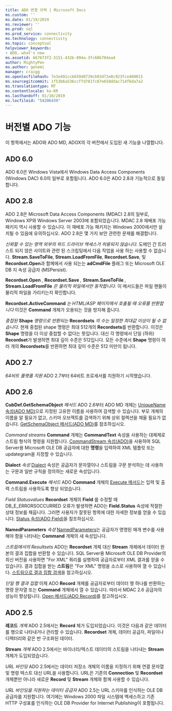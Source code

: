 ```yaml
---
title: ADO 변경 이력 | Microsoft Docs
ms.custom: ''
ms.date: 01/19/2019
ms.reviewer: ''
ms.prod: sql
ms.prod_service: connectivity
ms.technology: connectivity
ms.topic: conceptual
helpviewer_keywords:
- ADO, what's new
ms.assetid: 667673f2-3151-432b-894a-3fc60b704ea4
author: MightyPen
ms.author: genemi
manager: craigg
ms.openlocfilehash: 7e3e491ccb659d8739cb93d72e0c923fce480015
ms.sourcegitcommit: 1f53b6a536ccffd701fc87e658ddac714f6da7a2
ms.translationtype: MT
ms.contentlocale: ko-KR
ms.lasthandoff: 01/10/2019
ms.locfileid: "54206439"
---
```

# <a name="ado-features-for-each-release"></a>버전별 ADO 기능

이 항목에서는 ADO와 ADO MD, ADOX의 각 버전에서 도입된 새 기능을 나열합니다.

## <a name="ado-60"></a>ADO 6.0

 ADO 6.0은 Windows Vista에서 Windows Data Access Components (Windows DAC) 6.0의 일부로 포함됩니다. ADO 6.0은 ADO 2.8과 기능적으로 동일합니다.

## <a name="ado-28"></a>ADO 2.8

 ADO 2.8은 Microsoft Data Access Components (MDAC) 2.8의 일부로, Windows XP와 Windows Server 2003에 포함되었습니다. MDAC 2.8 재배포 가능 패키지 역시 사용할 수 있습니다. 이 재배포 가능 패키지는 Windows 2000에서만 설치될 수 있음에 유의하십시오. ADO 2.8은 몇 가지 보안 관련한 문제를 해결합니다.

 *신뢰할 수 있는 영역 외부의 하드 드라이브 액세스가 허용되지 않습니다.*
도메인 간 트러스트 되지 않은 사이트와 관련 된 스크립팅에서 다음 작업을 사용 하는 사용할 수 없습니다. **Stream.SaveToFile**, **Stream.LoadFromFile**, **Recordset.Save**, 및 **Recordset.Open**과 함께에서 사용 되는는 **adCmdFile**  플래그 또는 Microsoft OLE DB 지 속성 공급자 (MSPersist).

 **Recordset.Open** _,_ **Recordset.Save** _,_ **Stream.SaveToFile** _,_ **Stream.LoadFromFile** _은 물리적 파일에서만 동작합니다._
이 메서드들은 파일 핸들이 물리적 파일을 가리키는지 확인합니다.

 **Recordset.ActiveCommand** _는 HTML/ASP 페이지에서 호출될 때 오류를 반환합니다_
이것은 **Command** 개체가 오용되는 것을 방지해 줍니다.

 _중첩된_ **Shape** _명령으로 반환되는_ **Recordsets** _의 수는 일정한 최대값 이상이 될 수 없습니다._
현재 중첩된 shape 명령은 최대 512개의 **Recordsets**를 반환합니다. 이것은 **Shape** 명령을 더 이상 중첩할 수 없다는 뜻입니다. 대신 각 명령에서 단일 (하위) **Recordset**가 발생하면 최대 깊이 수준은 512입니다. 모든 수준에서 **Shape** 명령이 여러 개의 **Recordsets**를 반환하면 최대 깊이 수준은 512 미만이 됩니다.

## <a name="ado-27"></a>ADO 2.7

 *64비트 플랫폼 지원* ADO 2.7부터 64비트 프로세서를 지원하기 시작했습니다.

## <a name="ado-26"></a>ADO 2.6

 **CubDef.GetSchemaObject** _메서드_ ADO 2.6부터 ADO MD 개체는 [UniqueName 속성(ADO MD)](../../ado/reference/ado-md-api/uniquename-property-ado-md.md)으로 지정된 고유한 이름을 사용하여 검색할 수 있습니다. 부모 개체의 이름을 알 필요가 없고, 스키마 오브젝트를 검색하기 위해 상위 컬렉션을 채울 필요가 없습니다. [GetSchemaObject 메서드(ADO MD)](../../ado/reference/ado-md-api/getschemaobject-method-ado-md.md)를 참조하십시오.

 *Command streams* **Command** 개체는 **CommandText** 속성을 사용하는 대체제로 스트림 형식의 명령을 지원합니다. [CommandStream 속성(ADO)](../../ado/reference/ado-api/commandstream-property-ado.md)을 사용하여 SQL Server용 Microsoft OLE DB 공급자에 대한 **명령**을 입력하여 XML 템플릿 또는 updategram을 지정할 수 있습니다.

 **Dialect** _속성_ [Dialect](../../ado/reference/ado-api/dialect-property.md) 속성은 공급자가 문자열이나 스트림을 구문 분석하는 데 사용하는 구문과 일반 규칙을 정의하는 새로운 속성입니다.

 **Command.Execute** _메서드_ ADO **Command** 개체의 [Execute 메서드](../../ado/reference/ado-api/execute-method-ado-command.md)는 입력 및 출력 스트림을 사용하도록 향상 되었습니다.

 *Field Statusvalues* **Recordset** 개체의 **Field** 를 수정할 때 DB_E_ERRORSOCCURRED 오류가 발생하면 ADO는 **Field.Status** 속성에 적절한 상태 정보를 채웁니다. 그러면 사용자가 잘못된 항목에 대한 자세한 정보를 얻을 수 있습니다. [Status 속성(ADO Field)](../../ado/reference/ado-api/status-property-ado-field.md)을 참조하십시오.

 **NamedParameters** _속성_ [NamedParameters](../../ado/reference/ado-api/namedparameters-property-ado.md)는 공급자가 명명된 매개 변수를 사용해야 함을 나타내는 **Command** 개체의 새 속성입니다.

 *스트림에서의 Resultsets* ADO는 **Recordset** 개체 대신 **Stream** 개체에서 데이터 원본의 결과 집합을 반환할 수 있습니다. SQL Server용 Microsoft OLE DB Provider의 최신 버전을 사용하면 "For XML" 쿼리를 실행하여 공급자로부터 XML 결과를 얻을 수 있습니다. 결과 집합을 받는 **스트림**은 "For XML" 명령을 소스로 사용하여 열 수 있습니다. [스트림으로 결과 집합 검색](../../ado/guide/data/retrieving-resultsets-into-streams.md)을 참고하십시오.

 *단일 행 결과 집합* 이제 ADO **Record** 개체를 공급자로부터 데이터 행 하나를 반환하는 명령 문자열 또는 **Command** 개체에서 열 수 있습니다. 따라서 MDAC 2.6 공급자의 성능이 향상됩니다. [Open 메서드(ADO Record)](../../ado/reference/ado-api/open-method-ado-record.md)를 참고하십시오.

## <a name="ado-25"></a>ADO 2.5

 **레코드** _개체_ ADO 2.5에서는 **Record** 체가 도입되었습니다. 이것은 다음과 같은 데이터를 행으로 나타내거나 관리할 수 있습니다. **Recordset** 개체, 데이터 공급자, 파일이나 디렉터리와 같은 반 구조화된 데이터.

 **Stream** _개체_ ADO 2.5에서는 바이너리/텍스트 데이터의 스트림을 나타내는 **Stream** 개체가 도입되었습니다.

 *URL 바인딩* ADO 2.5에서는 데이터 저장소 개체의 이름을 지정하기 위해 연결 문자열 및 명령 텍스트 대신 URL을 사용합니다. URL은 기존의 **Connection** 및 **Recordset** 개체뿐만 아니라 새로운 **Record** 및 **Stream** 개체와 함께 사용할 수 있습니다.

 *URL 바인딩을 지원하는 데이터 공급자* ADO 2.5는 URL 스키마를 인식하는 OLE DB 공급자를 지원합니다. 여기에는 Windows 2000 파일 시스템에 액세스하고 기존 HTTP 구성표를 인식하는 OLE DB Provider for Internet Publishing이 포함됩니다.
